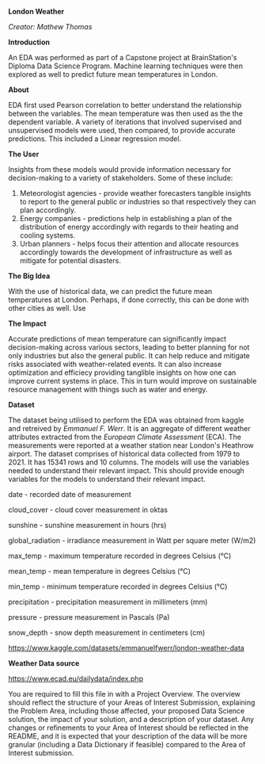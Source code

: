 **London Weather**

_Creator: Mathew Thomas_

**Introduction**

An EDA was performed as part of a Capstone project at BrainStation's Diploma Data Science Program. Machine learning techniques were then explored as well to predict future mean temperatures in London. 
 
**About**

EDA first used Pearson correlation to better understand the relationship between the variables. The mean temperature was then used as the the dependent variable. A variety of iterations that involved supervised and unsupervised models were used, then compared, to provide accurate predictions. This included a Linear regression model. 

**The User**

Insights from these models would provide information necessary for decision-making to a variety of stakeholders. Some of these include:

1. Meteorologist agencies - provide weather forecasters tangible insights to report to the general public or industries so that respectively they can plan accordingly.
2. Energy companies - predictions help in establishing a plan of the distribution of energy accordingly with regards to their heating and cooling systems.
3. Urban planners - helps focus their attention and allocate resources accordingly towards the development of infrastructure as well as mitigate for potential disasters. 


**The Big Idea**

With the use of historical data, we can predict the future mean temperatures at London. Perhaps, if done correctly, this can be done with other cities as well. Use 

**The Impact**

Accurate predictions of mean temperature can significantly impact decision-making across various sectors, leading to better planning for not only industries but also the general public. It can help reduce and mitigate risks associated with weather-related events. It can also increase optimization and efficiecy providing tanglible insights on how one can improve current systems in place. This in turn would improve on sustainable resource management with things such as water and energy.

**Dataset**

The dataset being utilised to perform the EDA was obtained from kaggle and retreived by _Emmanuel F. Werr_. It is an aggregate of different weather attributes extracted from the _European Climate Assessment_ (ECA). The measurements were reported at a weather station near London's Heathrow airport. 
The dataset comprises of historical data collected from 1979 to 2021. It has 15341 rows and 10 columns. The models will use the variables needed to understand their relevant impact. This should provide enough variables for the models to understand their relevant impact.

date - recorded date of measurement

cloud_cover - cloud cover measurement in oktas

sunshine - sunshine measurement in hours (hrs)

global_radiation - irradiance measurement in Watt per square meter (W/m2)

max_temp - maximum temperature recorded in degrees Celsius (°C)

mean_temp - mean temperature in degrees Celsius (°C)

min_temp - minimum temperature recorded in degrees Celsius (°C)

precipitation - precipitation measurement in millimeters (mm)

pressure - pressure measurement in Pascals (Pa)

snow_depth - snow depth measurement in centimeters (cm)

https://www.kaggle.com/datasets/emmanuelfwerr/london-weather-data

**Weather Data source** 

https://www.ecad.eu/dailydata/index.php

You are required to fill this file in with a Project Overview. The overview should reflect the structure of your Areas of Interest Submission, explaining the Problem Area, including those affected, your proposed Data Science solution, the impact of your solution, and a description of your dataset. Any changes or refinements to your Area of Interest should be reflected in the README, and it is expected that your description of the data will be more granular (including a Data Dictionary if feasible) compared to the Area of Interest submission.

